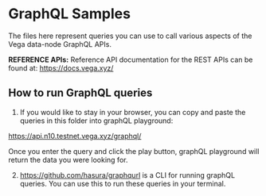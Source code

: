 # GraphQL Samples

The files here represent queries you can use to call various aspects of the Vega data-node GraphQL APIs.

**REFERENCE APIs:** Reference API documentation for the REST APIs can be found at: https://docs.vega.xyz/


## How to run GraphQL queries

1) If you would like to stay in your browser, you can copy and paste the queries in this folder into graphQL playground: 

https://api.n10.testnet.vega.xyz/graphql/

Once you enter the query and click the play button, graphQL playground will return the data you were looking for. 


2) https://github.com/hasura/graphqurl is a CLI for running graphQL queries. You can use this to run these queries in your terminal. 

